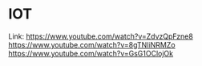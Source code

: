 # IOT
Link:
https://www.youtube.com/watch?v=ZdvzQpFzne8 <br>
https://www.youtube.com/watch?v=8gTNIiNRMZo <br>
https://www.youtube.com/watch?v=GsG1OClojOk
